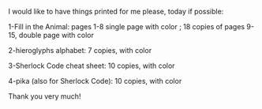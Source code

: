 I would like to have things printed for me please, today if possible:

1-Fill in the Animal: pages 1-8 single page with color ; 18 copies of pages 9-15, double page with color

2-hieroglyphs alphabet: 7 copies, with color

3-Sherlock Code cheat sheet: 10 copies, with color

4-pika (also for Sherlock Code): 10 copies, with color

Thank you very much!
